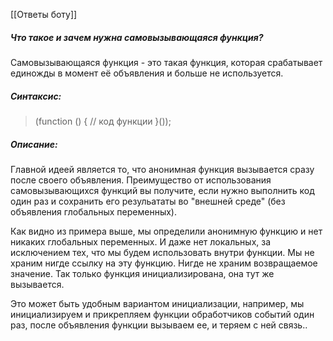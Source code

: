 [[Ответы боту]]
##### Что такое и зачем нужна самовызывающаяся функция?
Самовызывающаяся функция - это такая функция, которая срабатывает единожды в момент её объявления и больше не используется.

##### Синтаксис:
> (function () {
>     // код функции 
>  }());

##### Описание:
Главной идеей является то, что анонимная функция вызывается сразу после своего объявления. Преимущество от использования самовызывающихся функций вы получите, если нужно выполнить код один раз и сохранить его резульататы во "внешней среде" (без объявления глобальных переменных).

Как видно из примера выше, мы определили анонимную функцию и нет никаких глобальных переменных. И даже нет локальных, за исключением тех, что мы будем использовать внутри функции. Мы не храним нигде ссылку на эту функцию. Нигде не храним возвращаемое значение. Так только функция инициализирована, она тут же вызывается.

Это может быть удобным вариантом инициализации, например, мы инициализируем и прикрепляем функции обработчиков событий один раз, после объявления функции вызываем ее, и теряем с ней связь..

